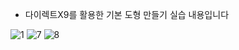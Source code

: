 - 다이렉트X9를 활용한 기본 도형 만들기 실습 내용입니다

![1](https://github.com/user-attachments/assets/f91dd9b9-3bef-4f33-a184-1fcc305f4406)
![7](https://github.com/user-attachments/assets/9447ada6-ee76-4a34-afb6-d58b822b10f8)
![8](https://github.com/user-attachments/assets/94fb242f-386a-4dc8-9395-429d6acf89a2)
